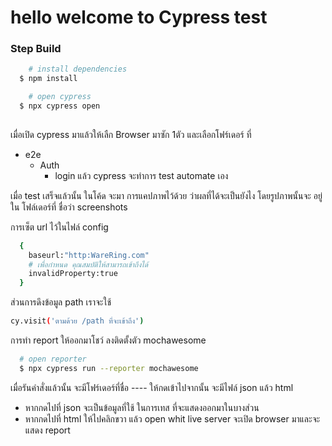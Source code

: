 # hello welcome to Cypress test

### Step Build 

``` bash
    # install dependencies
  $ npm install 

    # open cypress
  $ npx cypress open 
  
```  
เมื่อเปิด cypress มาแล้วให้เลืก Browser มาซัก 1ตัว
 และเลือกโฟร์เดอร์ ที่ 
  * e2e
    * Auth
      * login 
แล้ว cypress จะทำการ test automate เอง

เมื่อ  test เสร็จแล้วนั้น ในโค้ด จะมา การแคปภาพไว้ด้วย ว่าผลที่ได้จะเป็นยังไง 
โดยรูปภาพนั้นจะ อยู่ ใน โฟล์เดอร์ที่ ชื่อว่า screenshots 

การเซ็ต url ไว้ในไฟล์ config  
``` bash
  {
    baseurl:"http:WareRing.com"
    # เพื่อกำหนด คุณสมบัติให้สามารถเข้าถึงได้ 
    invalidProperty:true 
  }
```
ส่วนการดึงข้อมูล path เราจะใช้ 
  ``` bash
  cy.visit('ตามด้วย /path ที่จะเข้าถึง') 
 ```

การทำ report ให้ออกมาโชว์  ลงติดตั้งตัว mochawesome  

``` bash  
  # open reporter 
  $ npx cypress run --reporter mochawesome

```
 เมื่อรันคำสั่งแล้วนั้น จะมีโฟร์เดอร์ที่ชื่อ ---- ให้กดเข้าไปจากนั้น จะมีไฟล์ json แล้ว html

  * หากกดไปที่ json จะเป็นข้อมูลที่ใช้ ในการเทส ที่จะแสดงออกมาในบางส่วน 
  * หากกดไปที่ html ให้ไปคลิกขวา แล้ว open whit live server จะเปิด browser มาและจะแสดง report 